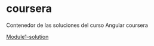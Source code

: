 # coursera
Contenedor de las soluciones del curso Angular coursera

[Module1-solution](https://edgarleal.github.io/coursera/mod1_solution/)
